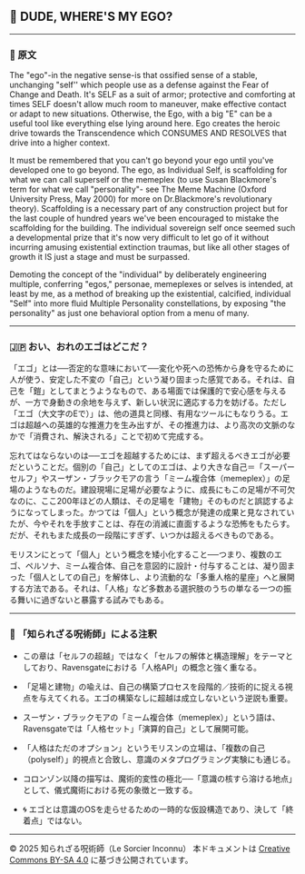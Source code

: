 
## 🧛 DUDE, WHERE'S MY EGO?

---

### 🧛 原文

The "ego"-in the negative sense-is that ossified sense of a stable, unchanging "self'' which people use as a defense against the Fear of Change and Death. It's SELF as a suit of armor; protective and comforting at times SELF doesn't allow much room to maneuver, make effective contact or adapt to new situations. Otherwise, the Ego, with a big "E" can be a useful tool like everything else lying around here. Ego creates the heroic drive towards the Transcendence which CONSUMES AND RESOLVES that drive into a higher context. 

It must be remembered that you can't go beyond your ego until  you've developed one to go beyond. The ego, as Individual Self, is scaffolding for what we can call superself or the memeplex (to use Susan Blackmore's term for what we call "personality"- see The Meme Machine (Oxford University Press, May 2000) for more on Dr.Blackmore's revolutionary theory). Scaffolding is a necessary part of any construction project but for the last couple of hundred years we've been encouraged to mistake the scaffolding for the building. The individual sovereign self once seemed such a developmental prize that it's now very difficult to let go of it without incurring amusing existential extinction traumas, but like all other stages of growth it IS just a stage and must be surpassed.

Demoting the concept of the "individual" by deliberately engineering multiple, conferring "egos," personae, memeplexes or selves is intended, at least by me, as a method of breaking up the existential, calcified, individual "Self"
into more fluid Multiple Personality constellations, by
exposing "the personality" as just one behavioral option
from a menu of many.

---

### 🇯🇵 おい、おれのエゴはどこだ？

「エゴ」とは──否定的な意味において──変化や死への恐怖から身を守るために人が使う、安定した不変の「自己」という凝り固まった感覚である。それは、自己を「鎧」としてまとうようなもので、ある場面では保護的で安心感を与えるが、一方で身動きの余地を与えず、新しい状況に適応する力を妨げる。ただし「エゴ（大文字のEで）」は、他の道具と同様、有用なツールにもなりうる。エゴは超越への英雄的な推進力を生み出すが、その推進力は、より高次の文脈のなかで「消費され、解決される」ことで初めて完成する。

忘れてはならないのは──エゴを超越するためには、まず超えるべきエゴが必要だということだ。個別の「自己」としてのエゴは、より大きな自己＝「スーパーセルフ」やスーザン・ブラックモアの言う「ミーム複合体（memeplex）」の足場のようなものだ。建設現場に足場が必要なように、成長にもこの足場が不可欠なのに、ここ200年ほどの人類は、その足場を「建物」そのものだと誤認するようになってしまった。かつては「個人」という概念が発達の成果と見なされていたが、今やそれを手放すことは、存在の消滅に直面するような恐怖をもたらす。だが、それもまた成長の一段階にすぎず、いつかは超えるべきものである。

モリスンにとって「個人」という概念を矮小化すること──つまり、複数のエゴ、ペルソナ、ミーム複合体、自己を意図的に設計・付与することは、凝り固まった「個人としての自己」を解体し、より流動的な「多重人格的星座」へと展開する方法である。それは、「人格」など多数ある選択肢のうちの単なる一つの振る舞いに過ぎないと暴露する試みでもある。

---

### 🐌 「知られざる呪術師」による注釈

- この章は「セルフの超越」ではなく「セルフの解体と構造理解」をテーマとしており、Ravensgateにおける「人格API」の概念と強く重なる。
- 「足場と建物」の喩えは、自己の構築プロセスを段階的／技術的に捉える視点を与えてくれる。エゴの構築なしに超越は成立しないという逆説も重要。
- スーザン・ブラックモアの「ミーム複合体（memeplex）」という語は、Ravensgateでは「人格セット」「演算的自己」として展開可能。
- 「人格はただのオプション」というモリスンの立場は、「複数の自己（polyself）」的視点と合致し、意識のメタプログラミング実験にも通じる。
- コロンゾン以降の描写は、魔術的変性の極北──「意識の核すら溶ける地点」として、儀式魔術における死の象徴と一致する。

- 🌀 エゴとは意識のOSを走らせるための一時的な仮設構造であり、決して「終着点」ではない。

---

© 2025 知られざる呪術師（Le Sorcier Inconnu） 
本ドキュメントは [Creative Commons BY-SA 4.0](https://creativecommons.org/licenses/by-sa/4.0/deed.ja) に基づき公開されています。
